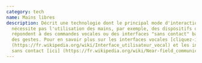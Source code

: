 ```yaml
---
category: tech
name: Mains libres
description: Décrit une technologie dont le principal mode d'interaction ne
  nécessite pas l'utilisation des mains, par exemple, des dispositifs qui
  répondent à des commandes vocales ou des interfaces "sans contact" basées sur
  des gestes. Pour en savoir plus sur les interfaces vocales [cliquez-ici]
  (https://fr.wikipedia.org/wiki/Interface_utilisateur_vocal) et les interfaces
  sans contact [ici] (https://fr.wikipedia.org/wiki/Near-field_communication).
---
```

